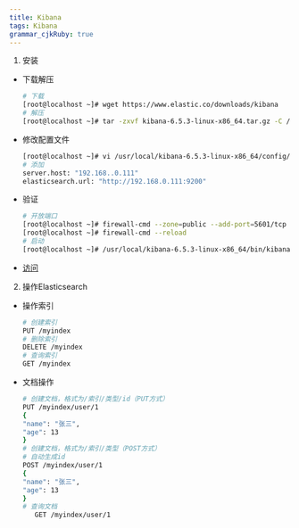 ```yaml
---
title: Kibana
tags: Kibana
grammar_cjkRuby: true
---
```



1. 安装
* 下载解压
  ```bash
  # 下载
  [root@localhost ~]# wget https://www.elastic.co/downloads/kibana
  # 解压
  [root@localhost ~]# tar -zxvf kibana-6.5.3-linux-x86_64.tar.gz -C /usr/local/
  ````
* 修改配置文件
  ```bash
  [root@localhost ~]# vi /usr/local/kibana-6.5.3-linux-x86_64/config/kibana.yml 
  # 添加
  server.host: "192.168..0.111"
  elasticsearch.url: "http://192.168.0.111:9200"
  ```
* 验证
  ```bash
  # 开放端口
  [root@localhost ~]# firewall-cmd --zone=public --add-port=5601/tcp --permanent
  [root@localhost ~]# firewall-cmd --reload
  # 启动
  [root@localhost ~]# /usr/local/kibana-6.5.3-linux-x86_64/bin/kibana
  ```
* [访问](http://192.168.0.111:5601)
2. 操作Elasticsearch
* 操作索引
  ```bash
  # 创建索引
  PUT /myindex
  # 删除索引
  DELETE /myindex
  # 查询索引
  GET /myindex
  ```
 * 文档操作
   ```bash
   # 创建文档，格式为/索引/类型/id（PUT方式）
   PUT /myindex/user/1
   {
   "name": "张三",
   "age": 13
   }
   # 创建文档，格式为/索引/类型（POST方式）
   # 自动生成id
   POST /myindex/user/1
   {
   "name": "张三",
   "age": 13
   }  
   # 查询文档
	  GET /myindex/user/1
   ```